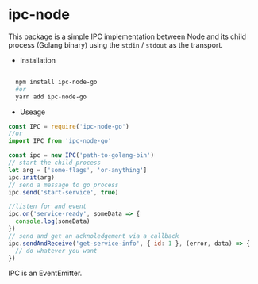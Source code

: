 # ipc-node

This package is a simple IPC implementation between Node and its child process (Golang binary) using the `stdin` / `stdout` as the transport.

- Installation

```bash

  npm install ipc-node-go
  #or
  yarn add ipc-node-go

```

- Useage

```js
const IPC = require('ipc-node-go')
//or
import IPC from 'ipc-node-go'

const ipc = new IPC('path-to-golang-bin')
// start the child process
let arg = ['some-flags', 'or-anything']
ipc.init(arg)
// send a message to go process
ipc.send('start-service', true)

//listen for and event
ipc.on('service-ready', someData => {
  console.log(someData)
})
// send and get an acknoledgement via a callback
ipc.sendAndReceive('get-service-info', { id: 1 }, (error, data) => {
  // do whatever you want
})
```

IPC is an EventEmitter.
